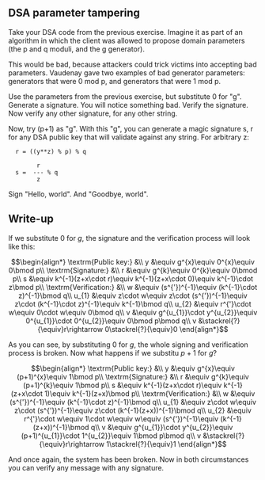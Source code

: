## DSA parameter tampering

Take your DSA code from the previous exercise. Imagine it as part of an algorithm in which the client was allowed to propose domain parameters (the p and q moduli, and the g generator).

This would be bad, because attackers could trick victims into accepting bad parameters. Vaudenay gave two examples of bad generator parameters: generators that were 0 mod p, and generators that were 1 mod p.

Use the parameters from the previous exercise, but substitute 0 for "g". Generate a signature. You will notice something bad. Verify the signature. Now verify any other signature, for any other string.

Now, try (p+1) as "g". With this "g", you can generate a magic signature s, r for any DSA public key that will validate against any string. For arbitrary z:

```
  r = ((y**z) % p) % q

        r
  s =  --- % q
        z
```

Sign "Hello, world". And "Goodbye, world".

## Write-up

If we substitute $0$ for $g$, the signature and the verification process will look like this:

```math
\begin{align*}
\textrm{Public key:} &\\
y &\equiv g^{x}\equiv 0^{x}\equiv 0\bmod p\\
\textrm{Signature:} &\\
r &\equiv g^{k}\equiv 0^{k}\equiv 0\bmod p\\
s &\equiv k^{-1}(z+x\cdot r)\equiv k^{-1}(z+x\cdot 0)\equiv k^{-1}\cdot z\bmod p\\
\textrm{Verification:} &\\
w &\equiv (s^{'})^{-1}\equiv (k^{-1}\cdot z)^{-1}\bmod q\\
u_{1} &\equiv z\cdot w\equiv z\cdot (s^{'})^{-1}\equiv z\cdot (k^{-1}\cdot z)^{-1}\equiv k^{-1}\bmod q\\
u_{2} &\equiv r^{'}\cdot w\equiv 0\cdot w\equiv 0\bmod q\\
v &\equiv g^{u_{1}}\cdot y^{u_{2}}\equiv 0^{u_{1}}\cdot 0^{u_{2}}\equiv 0\bmod p\bmod q\\
v &\stackrel{?}{\equiv}r\rightarrow 0\stackrel{?}{\equiv}0
\end{align*}
```

As you can see, by substituting $0$ for $g$, the whole signing and verification process is broken. Now what happens if we substitu $p+1$ for $g$?

```math
\begin{align*}
\textrm{Public key:} &\\
y &\equiv g^{x}\equiv (p+1)^{x}\equiv 1\bmod p\\
\textrm{Signature:} &\\
r &\equiv g^{k}\equiv (p+1)^{k}\equiv 1\bmod p\\
s &\equiv k^{-1}(z+x\cdot r)\equiv k^{-1}(z+x\cdot 1)\equiv k^{-1}(z+x)\bmod p\\
\textrm{Verification:} &\\
w &\equiv (s^{'})^{-1}\equiv (k^{-1}\cdot z)^{-1}\bmod q\\
u_{1} &\equiv z\cdot w\equiv z\cdot (s^{'})^{-1}\equiv z\cdot (k^{-1}(z+x))^{-1}\bmod q\\
u_{2} &\equiv r^{'}\cdot w\equiv 1\cdot w\equiv w\equiv (s^{'})^{-1}\equiv (k^{-1}(z+x))^{-1}\bmod q\\
v &\equiv g^{u_{1}}\cdot y^{u_{2}}\equiv (p+1)^{u_{1}}\cdot 1^{u_{2}}\equiv 1\bmod p\bmod q\\
v &\stackrel{?}{\equiv}r\rightarrow 1\stackrel{?}{\equiv}1
\end{align*}
```

And once again, the system has been broken. Now in both circumstances you can verify any message with any signature.

